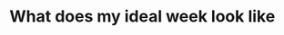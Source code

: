 # What does my ideal week look like

<!-- #p0 #Life -->

<!-- {BearID:FFE5AC7F-9041-489F-9BCB-07A46252F618-18653-000000904C255C43} -->
